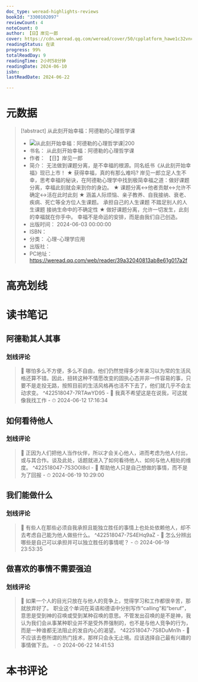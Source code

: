 ```yaml
---
doc_type: weread-highlights-reviews
bookId: "3300102097"
reviewCount: 4
noteCount: 0
author: 【日】岸见一郎
cover: https://cdn.weread.qq.com/weread/cover/50/cpplatform_hawe1c32vncdxiwq5xsuxn/t7_cpplatform_hawe1c32vncdxiwq5xsuxn1728368416.jpg
readingStatus: 在读
progress: 99%
totalReadDay: 9
readingTime: 2小时58分钟
readingDate: 2024-06-10
isbn: 
lastReadDate: 2024-06-22

---
```

# 元数据
> [!abstract] 从此刻开始幸福：阿德勒的心理哲学课
> - ![ 从此刻开始幸福：阿德勒的心理哲学课|200](https://cdn.weread.qq.com/weread/cover/50/cpplatform_hawe1c32vncdxiwq5xsuxn/t7_cpplatform_hawe1c32vncdxiwq5xsuxn1728368416.jpg)
> - 书名： 从此刻开始幸福：阿德勒的心理哲学课
> - 作者： 【日】岸见一郎
> - 简介： 无法做到课题分离，是不幸福的根源。同名纸书《从此刻开始幸福》现已上市！ ★ 获得幸福，真的有那么难吗?  岸见一郎立足人生不幸，思考幸福的秘诀，在阿德勒心理学中找到极简幸福之道：做好课题分离，幸福此刻就会来到你的身边。 ★ 课题分离<->他者贡献<->允许不确定<->活在此时此刻 ★ 涵盖人际烦恼、亲子教养、自我接纳、衰老、疾病、死亡等全方位人生课题。 承担自己的人生课题 不踏足别人的人生课题 接纳生命中的不确定性 ★ 做好课题分离，允许一切发生，此刻的幸福就在你手中。 幸福不是命运的安排，而是由我们自己创造。
> - 出版时间： 2024-06-03 00:00:00
> - ISBN： 
> - 分类： 心理-心理学应用
> - 出版社： 
> - PC地址：https://weread.qq.com/web/reader/39a32040813ab8e61g017a2f

# 高亮划线

# 读书笔记

## 阿德勒其人其事

### 划线评论
> 📌 哪怕多么不方便，多么不自由，他们仍然觉得多少年来习以为常的生活风格还算不错。因此，扭转这种不情愿改变的固执心态并非一件容易的事，只要不是走投无路，按照目前的生活风格再也活不下去了，他们就几乎不会主动求变。  ^422518047-7RTAwYD95
    - 💭 我真不希望这是在说我，可这就像我找工作
    - ⏱ 2024-06-12 17:16:34
   
## 如何看待他人

### 划线评论
> 📌 正因为人们把他人当作伙伴，所以才会关心他人，进而考虑为他人付出，或与其合作。谈及此处，话题就进入了如何看待他人、如何与他人相处的维度。  ^422518047-7S3O0l8cl
    - 💭 帮助他人只是自己想做的事情，而不是为了回报
    - ⏱ 2024-06-19 10:29:00
   
## 我们能做什么

### 划线评论
> 📌 有些人在那些必须自我承担且能独立胜任的事情上也处处依赖他人，却不去考虑自己能为他人做些什么。  ^422518047-7S4EHq9aZ
    - 💭 怎么分辨出哪些是自己可以承担并可以独立胜任的事情呢？
    - ⏱ 2024-06-19 23:53:35
   
## 做喜欢的事情不需要强迫

### 划线评论
> 📌 如果一个人的目光只放在与他人的竞争上，觉得学习和工作都很辛苦，那就放弃好了。
职业这个单词在英语和德语中分别写作“calling”和“beruf”，意思是受到神的召唤或受到某种召唤的意思。不管发出召唤的是不是神，我认为我们会从事某种职业并不是受外界强制的，也不是与他人竞争的行为，而是一种谁都无法阻止的发自内心的渴望。  ^422518047-7S8DuMn1h
    - 💭 不应该去卷所谓的热门技术，那样只会永无止境。应该选择自己最有兴趣的事情做下去。
    - ⏱ 2024-06-22 14:41:53
   
# 本书评论

